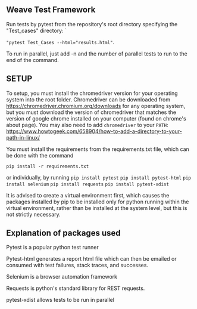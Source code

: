 ## Weave Test Framework

Run tests by pytest from the repository's root directory specifying the "Test_cases" directory: `

```"pytest Test_Cases --html="results.html"```.

To run in parallel, just add -n and the number of parallel tests to run to the end of the command. 

## SETUP
To setup, you must install the chromedriver version for your operating system into the root folder. Chromedriver can be downloaded from https://chromedriver.chromium.org/downloads for any operating system, but you must download the version of chromedriver that matches the version of google chrome installed on your computer (found on chrome's about page). You may also need to add `chromedriver` to your `PATH`: https://www.howtogeek.com/658904/how-to-add-a-directory-to-your-path-in-linux/

You must install the requirements from the requirements.txt file, which can be done with the command

```pip install -r requirements.txt```

or individually, by running 
```pip install pytest```
```pip install pytest-html```
```pip install selenium```
```pip install requests```
```pip install pytest-xdist```


It is advised to create a virtual environment first, which causes the packages installed by pip to be installed only for python running within the virtual environment, rather than be installed at the system level, but this is not strictly necessary. 


## Explanation of packages used

Pytest is a popular python test runner

Pytest-html generates a report html file which can then be emailed or consumed with test failures, stack traces, and successes.

Selenium is a browser automation framework

Requests is python's standard library for REST requests.

pytest-xdist allows tests to be run in parallel



